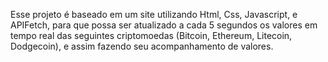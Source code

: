 Esse projeto é baseado em um site utilizando Html, Css, Javascript, e APIFetch, para que possa ser atualizado a cada 5 segundos os valores em tempo real das seguintes criptomoedas (Bitcoin, Ethereum, Litecoin, Dodgecoin), e assim fazendo seu acompanhamento de valores.
